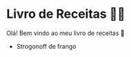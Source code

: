 # Livro de Receitas :man_cook:

Olá! Bem vindo ao meu livro de receitas :meat_on_bone:

- Strogonoff de frango

